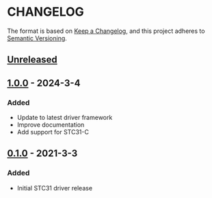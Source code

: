 # CHANGELOG

The format is based on [Keep a Changelog](https://keepachangelog.com/en/1.0.0/),
and this project adheres to [Semantic Versioning](https://semver.org/spec/v2.0.0.html).

## [Unreleased]

## [1.0.0] - 2024-3-4

### Added

- Update to latest driver framework
- Improve documentation
- Add support for STC31-C

## [0.1.0] - 2021-3-3

### Added

- Initial STC31 driver release

[Unreleased]: https://github.com/Sensirion/python-i2c-stc3x/compare/1.0.0...HEAD
[1.0.0]: https://github.com/Sensirion/python-i2c-stc3x/compare/0.1.0...1.0.0
[0.1.0]: https://github.com/Sensirion/python-i2c-stc3x/releases/tag/0.1.0